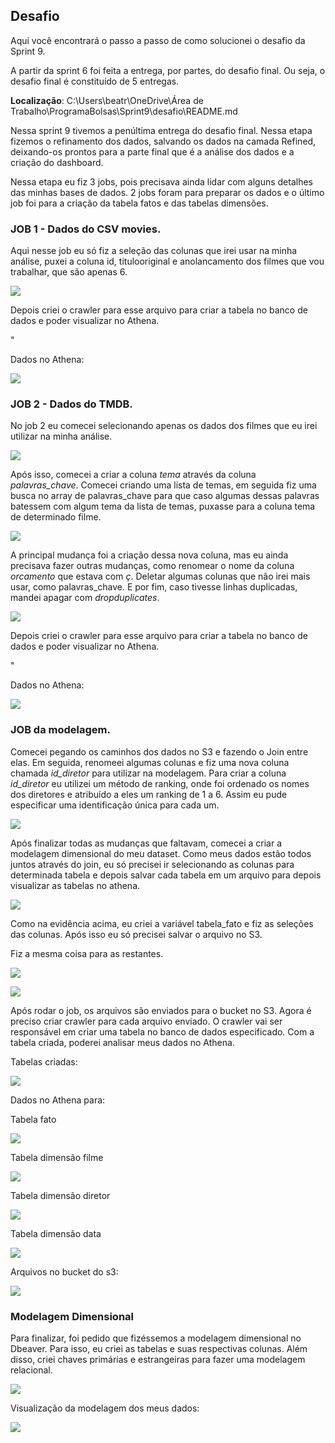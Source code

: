## Desafio
Aqui você encontrará o passo a passo de como solucionei o desafio da Sprint 9.

A partir da sprint 6 foi feita a entrega, por partes, do desafio final. Ou seja, o desafio final é constituído de 5 entregas. 

**Localização**: C:\Users\beatr\OneDrive\Área de Trabalho\ProgramaBolsas\Sprint9\desafio\README.md

Nessa sprint 9 tivemos a penúltima entrega do desafio final. Nessa etapa fizemos o refinamento dos dados, salvando os dados na camada Refined, deixando-os prontos para a parte final que é a análise dos dados e a criação do dashboard.

Nessa etapa eu fiz 3 jobs, pois precisava ainda lidar com alguns detalhes das minhas bases de dados. 2 jobs foram para preparar os dados e o último job foi para a criação da tabela fatos e das tabelas dimensões. 

### JOB 1 - Dados do CSV movies.

Aqui nesse job eu só fiz a seleção das colunas que irei usar na minha análise, puxei a coluna id, titulooriginal e anolancamento dos filmes que vou trabalhar, que são apenas 6. 

![](../evidencias/job1/job1_cod.png)

Depois criei o crawler para esse arquivo para criar a tabela no banco de dados e poder visualizar no Athena.

"[](../evidencias/job1/tabela.png)

Dados no Athena:

![](../evidencias/job1/job1_athena.png)

### JOB 2 - Dados do TMDB.

No job 2 eu comecei selecionando apenas os dados dos filmes que eu irei utilizar na minha análise.

![](../evidencias/JOB2/selecao_colunas.png)

Após isso, comecei a criar a coluna *tema* através da coluna *palavras_chave*. Comecei criando uma lista de temas, em seguida fiz uma busca no array de palavras_chave para que caso algumas dessas palavras batessem com algum tema da lista de temas, puxasse para a coluna tema de determinado filme. 

![](../evidencias/JOB2/coluna_temas.png)

A principal mudança foi a criação dessa nova coluna, mas eu ainda precisava fazer outras mudanças, como renomear o nome da coluna *orcamento* que estava com *ç*. Deletar algumas colunas que não irei mais usar, como palavras_chave. E por fim, caso tivesse linhas duplicadas, mandei apagar com *dropduplicates*. 

![](../evidencias/JOB2/resto_cod.png)

Depois criei o crawler para esse arquivo para criar a tabela no banco de dados e poder visualizar no Athena.

"[](../evidencias/JOB2/tabela.png)

Dados no Athena:

![](../evidencias/JOB2/athena.png)

### JOB da modelagem.

Comecei pegando os caminhos dos dados no S3 e fazendo o Join entre elas. Em seguida, renomeei algumas colunas e fiz uma nova coluna chamada *id_diretor* para utilizar na modelagem. 
Para criar a coluna *id_diretor* eu utilizei um método de ranking, onde foi ordenado os nomes dos diretores e atribuído a eles um ranking de 1 a 6. Assim eu pude especificar uma identificação única para cada um. 

![](../evidencias/job_modelagem/parte1.png)

Após finalizar todas as mudanças que faltavam, comecei a criar a modelagem dimensional do meu dataset. Como meus dados estão todos juntos através do join, eu só precisei ir selecionando as colunas para determinada tabela e depois salvar cada tabela em um arquivo para depois visualizar as tabelas no athena. 

![](../evidencias/job_modelagem/tabela_fato.png)

Como na evidência acima, eu criei a variável tabela_fato e fiz as seleções das colunas. Após isso eu só precisei salvar o arquivo no S3.

Fiz a mesma coisa para as restantes.

![](../evidencias/job_modelagem/dim_filme.png)

![](../evidencias/job_modelagem/tabelas_dim.png)

Após rodar o job, os arquivos são enviados para o bucket no S3. Agora é preciso criar crawler para cada arquivo enviado. O crawler vai ser responsável em criar uma tabela no banco de dados especificado. Com a tabela criada, poderei analisar meus dados no Athena.

Tabelas criadas:

![](../evidencias/job_modelagem/tabelas.png)

Dados no Athena para:

Tabela fato 

![](../evidencias/job_modelagem/tabela_fato_dados.png)

Tabela dimensão filme

![](../evidencias/job_modelagem/dados_filmesDIM.png)

Tabela dimensão diretor

![](../evidencias/job_modelagem/dados_diretoresDim.png)

Tabela dimensão data

![](../evidencias/job_modelagem/dados_dataDim.png)

Arquivos no bucket do s3:

![](../evidencias/job_modelagem/arquivos_s3.png)

### Modelagem Dimensional

Para finalizar, foi pedido que fizéssemos a modelagem dimensional no Dbeaver. Para isso, eu criei as tabelas e suas respectivas colunas. 
Além disso, criei chaves primárias e estrangeiras para fazer uma modelagem relacional.

![](../evidencias/job_modelagem/cod_modelagem.png)

Visualização da modelagem dos meus dados: 

![](../evidencias/job_modelagem/modelagem.png)